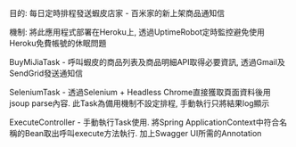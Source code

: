 目的: 每日定時排程發送蝦皮店家 - 百米家的新上架商品通知信

機制:
將此應用程式部署在Heroku上, 透過UptimeRobot定時監控避免使用Heroku免費帳號的休眠問題

BuyMiJiaTask - 呼叫蝦皮的商品列表及商品明細API取得必要資訊, 透過Gmail及SendGrid發送通知信

SeleniumTask - 透過Selenium + Headless Chrome直接獲取頁面資料後用jsoup parse內容. 此Task為備用機制不設定排程, 手動執行只將結果log顯示

ExecuteController - 手動執行Task使用. 將Spring ApplicationContext中符合名稱的Bean取出呼叫execute方法執行. 加上Swagger UI所需的Annotation
